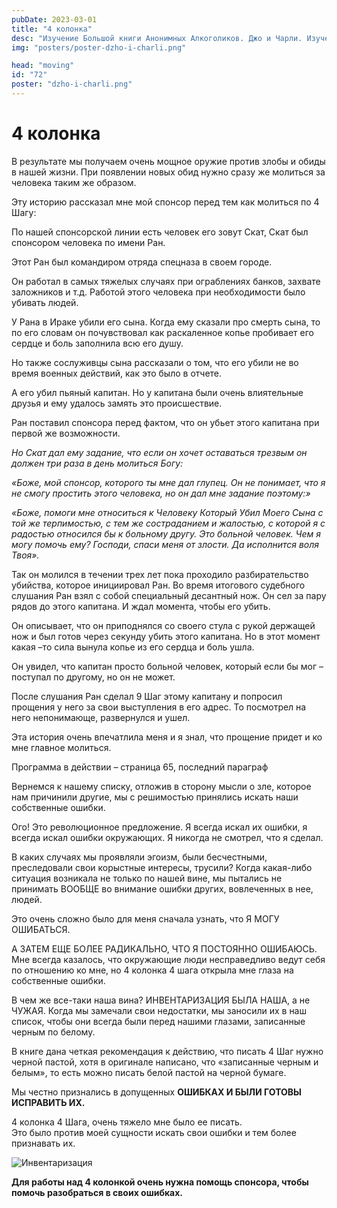 ```yaml
---
pubDate: 2023-03-01
title: "4 колонка"
desc: "Изучение Большой книги Анонимных Алкоголиков. Джо и Чарли. Изучение БК. (071)"
img: "posters/poster-dzho-i-charli.png"

head: "moving"
id: "72"
poster: "dzho-i-charli.png"
---
```


# 4 колонка

В результате мы получаем очень мощное оружие против злобы и обиды в нашей жизни. При появлении новых обид нужно сразу же молиться за человека таким же образом.

Эту историю рассказал мне мой спонсор перед тем как молиться по 4 Шагу:

По нашей спонсорской линии есть человек его зовут Скат, Скат был спонсором человека по имени Ран.

Этот Ран был командиром отряда спецназа в своем городе.

Он работал в самых тяжелых случаях при ограблениях банков, захвате заложников и т.д. Работой этого человека при необходимости было убивать людей.

У Рана в Ираке убили его сына. Когда ему сказали про смерть сына, то по его словам он почувствовал как раскаленное копье пробивает его сердце и боль заполнила всю его душу.

Но также сослуживцы сына рассказали о том, что его убили не во время военных действий, как это было в отчете.

А его убил пьяный капитан. Но у капитана были очень влиятельные друзья и ему удалось замять это происшествие.

Ран поставил спонсора перед фактом, что он убьет этого капитана при первой же возможности.

_Но Скат дал ему задание, что если он хочет оставаться трезвым он должен три раза в день молиться Богу:_

_«Боже, мой спонсор, которого ты мне дал глупец. Он не понимает, что я не смогу простить этого человека, но он дал мне задание поэтому:»_

_«Боже, помоги мне относиться к Человеку Который Убил Моего Сына с той же терпимостью, с тем же состраданием и жалостью, с которой я с радостью относился бы к больному другу. Это больной человек. Чем я могу помочь ему? Господи, спаси меня от злости. Да исполнится воля Твоя»._

Так он молился в течении трех лет пока проходило разбирательство убийства, которое инициировал Ран.
Во время итогового судебного слушания Ран взял с собой специальный десантный нож. Он сел за пару рядов до этого капитана. И ждал момента, чтобы его убить.

Он описывает, что он приподнялся со своего стула с рукой держащей нож и был готов через секунду убить этого капитана. Но в этот момент какая –то сила вынула копье из его сердца и боль ушла.

Он увидел, что капитан просто больной человек, который если бы мог – поступал по другому, но он не может.

После слушания Ран сделал 9 Шаг этому капитану и попросил прощения у него за свои выступления в его адрес. То посмотрел на него непонимающе, развернулся и ушел.

Эта история очень впечатлила меня и я знал, что прощение придет и ко мне главное молиться.

Программа в действии – страница 65, последний параграф

Вернемся к нашему списку, отложив в сторону мысли о зле, которое нам причинили другие, мы с решимостью принялись искать наши собственные ошибки.

Ого! Это революционное предложение. Я всегда искал их ошибки, я всегда искал ошибки окружающих. Я никогда не смотрел, что я сделал.

В каких случаях мы проявляли эгоизм, были бесчестными, преследовали свои корыстные интересы, трусили? Когда какая-либо ситуация возникала не только по нашей вине, мы пытались не принимать ВООБЩЕ во внимание ошибки других, вовлеченных в нее, людей.

Это очень сложно было для меня сначала узнать, что Я МОГУ ОШИБАТЬСЯ.

А ЗАТЕМ ЕЩЕ БОЛЕЕ РАДИКАЛЬНО, ЧТО Я ПОСТОЯННО ОШИБАЮСЬ.  Мне всегда казалось, что окружающие люди несправедливо ведут себя по отношению ко мне, но 4 колонка 4 шага открыла мне глаза на собственные ошибки.

В чем же все-таки наша вина? ИНВЕНТАРИЗАЦИЯ БЫЛА НАША, а не ЧУЖАЯ. Когда мы замечали свои недостатки, мы заносили их в наш список, чтобы они всегда были перед нашими глазами, записанные черным по белому.

В книге дана четкая рекомендация к действию, что писать 4 Шаг нужно черной пастой, хотя в оригинале написано, что «записанные черным и белым», то есть можно писать белой пастой на черной бумаге.

Мы честно признались в допущенных **ОШИБКАХ И БЫЛИ ГОТОВЫ ИСПРАВИТЬ ИХ.**

4 колонка 4 Шага, очень тяжело мне было ее писать. <br>
Это было против моей сущности искать свои ошибки и тем более признавать их.

<picture>
  <source srcset="/in_post/4step-2-small.png" media="(max-width: 800px)">
  <img src="/in_post/4step-2.png" alt="Инвентаризация">
</picture>

**Для работы над 4 колонкой очень нужна помощь спонсора, чтобы помочь разобраться в своих ошибках.**
